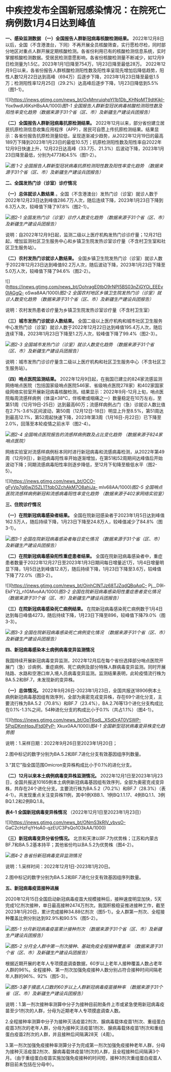 # 中疾控发布全国新冠感染情况：在院死亡病例数1月4日达到峰值

**一、感染监测数据** **（一）全国报告人群新冠病毒核酸检测结果。**
2022年12月8日以后，全国（不含港澳台，下同）不再开展全员核酸筛查，实行愿检尽检，同时部分地区对重点人群开展定期核酸检测。各省份利用已有的核酸检测信息系统，实时掌握核酸检测数据。受居民检测意愿影响，各省份核酸检测量不断减少，如12月9日检测量为1.5亿，2023年1月1日降至754万，1月23日降至最低28万。
2022年12月9日以来，各省份报告人群核酸检测阳性数及阳性率呈现先增加后降低趋势，阳性人数12月22日达到高峰（694万）后逐步下降，2023年1月23日降至最低1.5万；检测阳性率12月25日（29.2%）达高峰后逐步下降，1月23日降低到5.5%（图1-1）。

![](https://inews.gtimg.com/news_bt/OxMmruiqhpYI1b1Db_KHNoMT9dtKjkI-
Yox9wdU6KsHBsAA/1000)_图1-1
全国报告人群新型冠状病毒核酸检测阳性数及阳性率变化趋势（数据来源于31个省（区、市）及新疆生产建设兵团报告）_

**（二）全国报告人群新冠病毒抗原检测结果。**
2022年12月以来，部分省份建立居民抗原检测信息收集应用程序（APP），居民可自愿上传抗原检测结果。结果显示：各省份报告抗原检测量较低，呈现逐渐减少趋势，从2022年12月19日的最高189万下降到2023年1月23日的最低10.5万；抗原检测阳性数及阳性率自2022年12月9日快速上升，12月22日达高峰（33.7万、21.3%）后波动下降，2023年1月23日降至最低，分别为4773和4.5%（图1-2）。

![](https://inews.gtimg.com/news_bt/O3zAdgbdYEtl3bwgDRt82qMcLARYuMRMAsRdbmJSvXdVEAA/1000)_图
1-2 全国报告人群新型冠状病毒抗原检测阳性数及阳性率变化趋势 （数据来源于31个省（区、市）及新疆生产建设兵团报告）_

**二、全国发热门诊（诊室）诊疗情况**

**（一）总体就诊人数结果**
。全国（不含港澳台）发热门诊（诊室）就诊人数于2022年12月23日达到峰值286.7万人次，随后连续下降，2023年1月23日下降到6.3万人次，较峰值下降了97.8%（图2-1）。

![](https://inews.gtimg.com/news_bt/OOEJ8uFtQPTW9dw0UDbusVWazoxbI8gnwdq0qdicMhk7kAA/1000)_图2-1
全国发热门诊（诊室）诊疗人数变化趋势 （数据来源于31个省（区、市）及新疆生产建设兵团报告）_

说明：自2022年12月9日起，监测二级以上医疗机构发热门诊诊疗量；12月21日起，增加监测社区卫生服务中心和乡镇卫生院发热诊室诊疗量（不含村卫生室和社区卫生服务站）。

**（二）农村发热门诊就诊人数结果。**
全国乡镇卫生院发热门诊（诊室）就诊人数于2022年12月23日达到峰值92.2万人次，随后波动下降，2023年1月23日下降至5.0万人次，较峰值下降了94.6%（图2-2）。

![](https://inews.gtimg.com/news_bt/OohragE0tbO9rNPI5BS03nZiGYOi_EEEv0IAGgQ-
oSwa8AA/1000)_图2-2 全国农村地区乡镇卫生院发热门诊（诊室）就诊人数变化趋势 （数据来源于31个省（区、市）及新疆生产建设兵团报告）_

说明：农村发热患者诊疗量为乡镇卫生院发热诊室诊疗量（不含村卫生室）

**（三）城市发热门诊就诊人数结果。**
全国二级以上医疗机构和城市社区卫生服务中心发热门诊（诊室）就诊人数于2022年12月22日达到峰值195.4万人次，随后连续下降，2023年1月23日下降至1.2万人次，较峰值下降了99.4%（图2-3）。

![](https://inews.gtimg.com/news_bt/O6A4J78ZSEsSx6aahfeYGrj8xnI7TDmfK3nTanvrLINM8AA/1000)_图2-3
全国城市发热门诊（诊室）就诊人数变化趋势 （数据来源于31个省（区、市）及新疆生产建设兵团报告）_

说明：城市发热门诊诊疗量含二级以上医疗机构和社区卫生服务中心（不含社区卫生服务站）。

**（四）哨点医院监测结果。**
2022年12月9日起，在我国已建立的824家流感监测网络哨点医院（包括国家级哨点医院546家、省级哨点医院278家）和402家国家级网络实验室开展新冠病毒核酸检测。结果显示：2022年9月-12月上旬，哨点医院每周流感样病例（体温≥38℃，伴咳嗽或咽痛之一）数量稳定在10万左右，至第51周（12月19日-25日）达到最高60万；流感样病例占门（急）诊就诊人数比值在2.7%-3.6%区间波动，第50周（12月12日-18日）明显上升至8.5%，第51周达到最高12.1%，第52周起快速下降，2023年第3周（1月16日-月22日）已下降至2.0%，回落至本轮疫情之前水平（图2-4）。

![](https://inews.gtimg.com/news_bt/O_lhJHCKwQcPfqVfi0GJEzxVD9dbKQfgrssn0hmVIkwJYAA/1000)_图2-4
全国哨点医院报告的流感样病例数及占比变化趋势 （数据来源于824家哨点医院）_

网络实验室对流感样病例标本同时进行新冠病毒和流感病毒检测，从2022年第49周（12月9日），新冠病毒阳性率开始逐渐增加，在第51和52周期间达峰值后开始波动下降；同期流感病毒阳性率则逐步降低，至12月下旬降至极低水平（图2-5）。

![](https://inews.gtimg.com/news_bt/OCO-gFyVp7gI6wZl5ZL1TfqbOZchAkM7O8ahiJa-
mlv68AA/1000)_图2-5 全国哨点医院流感样病例新冠和流感病毒阳性率变化趋势 （数据来源于402家网络实验室）_

**三、住院诊疗情况**

**（一）在院新冠病毒感染者结果。**
全国在院新冠感染者于2023年1月5日达到峰值162.5万人，随后持续下降，1月23日下降至24.8万人，较峰值减少了84.8%（图3-1）。

![](https://inews.gtimg.com/news_bt/OmYgM0f-WxkhMaMZHhnrIMecvBGYTN30bHasE-c3cLt00AA/1000)_图3-1
全国在院新冠病毒感染者每日变化情况 （数据来源于31个省（区、市）及新疆生产建设兵团报告）_

**（二）在院新冠病毒感染阳性重症患者结果。**
全国在院新冠病毒感染者中，重症患者数量于2022年12月27日至2023年1月3日期间每日增量近1万，1月4日增量明显下降，1月5日达到峰值12.8万，随后持续下降，1月23日下降至3.6万，较峰值下降了72.0%（图3-2）。

![](https://inews.gtimg.com/news_bt/OjnhClNTJz68TJZqdQBqAqC-
Pj__D9l-EkFY2j_n1GMvoAA/1000)_图3-2 全国在院新冠病毒感染阳性重症患者变化情况
（数据来源于31个省（区、市）及新疆生产建设兵团报告）_

**（三）在院新冠病毒感染死亡病例结果。**
在院新冠病毒感染死亡病例数于1月4日达到每日峰值4273，随后持续下降，1月23日下降至896，较峰值下降79.0%（图3-3）。

![](https://inews.gtimg.com/news_bt/OzPrx2663rhRGe3xVgVdCKznjYShUEP9PRP8n1juW8AWIAA/1000)_图3-3
全国在院新冠病毒感染死亡病例变化情况 （数据来源于31个省（区、市）及新疆生产建设兵团报告）_

**四、新冠病毒感染本土病例病毒变异监测情况**

我国持续开展新冠病毒变异监测，2022年12月后在每个省份选择部分哨点医院开展门（急）诊病例、重症病例、死亡病例及部分特殊人群病毒变异监测。同时开展陆路、水路和空港口岸入境人员病毒变异监测。监测结果表明，此轮疫情流行株为BA.5.2和BF.7，未发现新的变异株。

**（一）总体情况。**
2022年9月26日-2023年1月23日，全国共报送18906例本土病例新冠病毒基因组有效序列，全部为奥密克戎变异株，存在69个进化分支，主要流行株为BA.5.2（70.8%）和BF.7（23.4%），BA.2.76等13个进化分支构成比在0.1%-1.3%之间，54种进化分支的构成比小于0.1%（共占1.1%）（图4-1）。

![](https://inews.gtimg.com/news_bt/OpT6qdL_XSdDrAT0VSWP-5PqjDKmHqqJFtd0PyP-
Xkux0AA/1000)_图4-1 全国新型冠状病毒变异株变化趋势图_

说明：1.采样日期：2022年9月26日至2023年1月20日；

2.图中标记的数字分别为BA.5.2和BF.7进化分支有效基因组序列数量。

3.“其它”指全国范围Omicron变异株构成比小于0.1%的进化分支。

**（二）12月以来本土病例病毒变异株监测情况。**
2022年12月1日至2023年1月23日，全国共报送10165例本土病例新冠病毒基因组有效序列，全部为奥密克戎变异株，共存在24个进化分支。主要流行株为BA.5.2（70.2%）和BF.7（28.3%）（表4-1）。共发现重点关注变异株11例，其中1例XBB.1、1例BQ.1.1.17、4例BQ.1.1、3例BQ.1.2和2例BQ.1.8。

**表4-1 全国新冠病毒变异株情况** （2022年12月1日至2023年1月23日）

![](https://inews.gtimg.com/news_bt/ONmS3kRlV_vbvsO-
GaC2cHzFqYHoA0-qzEUC3PsQo1O3kAA/1000)

**（三）新冠病毒变异分省份情况。**
北京和天津以BF.7为优势株；江苏和内蒙古BF.7和BA.5.2基本持平；其他省份均以BA.5.2为优势株（图4-2）。

![](https://inews.gtimg.com/news_bt/Ozh3n1FqTxv0gCOQCFlTmkVZ6JwHEx6NtT1lDZn7vdafAAA/1000)_图4-2
各省份新冠病毒变异监测情况_

说明：1.采样时间：2022年12月1日-2023年1月20日。

2.图中标记的数字分别为BA.5.2和BF.7进化分支有效基因组序列数量。

**五、新冠病毒疫苗接种进展**

2020年12月15日全国启动新冠病毒疫苗大规模接种后，接种速度明显加快，5天完成1亿剂次接种，单日最高接种2474万剂次。我国积极稳妥推进接种工作，截至2023年1月20日，累计完成接种34.88亿剂次（图5-1）。全人群第一剂次、全程接种覆盖比例分别达到92.9%和90.5%（图5-2）。

![](https://inews.gtimg.com/news_bt/OXm2ZVmRrRj4EvFzm6YOq2KP01pMfrpMPClPpuJvP_O68AA/1000)_图5-1
分月新冠病毒疫苗累计接种剂次 （数据来源于31个省（区、市）及新疆生产建设兵团报告）_

![](https://inews.gtimg.com/news_bt/OSMQtrK1_aSETD7KAp9ghSEZlmkjdGP8TM7Ehfyg4Y3yMAA/1000)_图5-2
分月全人群中第一剂次接种、基础免疫全程接种覆盖率 （数据来源于31个省（区、市）及新疆生产建设兵团报告）_

根据近期开展的老年人专项摸底调查数据，60岁以上老年人接种覆盖人数占老年人群的96%。全程接种、第一剂次加强免疫接种人数分别占符合接种时间间隔老年人群的96%、92%（图5-3）。

![](https://inews.gtimg.com/news_bt/OLCHc4cQxtKVyoSgnhH3eF6upFAxnI817pnA5G2CYIJrMAA/1000)_图5-3基于摸底人口数的60岁以上人群新冠病毒疫苗接种率
（数据来源于31个省（区、市）及新疆生产建设兵团报告）_

说明：1.第一剂次接种率测算中分子为接种目前附条件上市或紧急使用新冠病毒疫苗至少1剂次的人群，分母为近期老年人专项摸底调查人数。

2.全程接种率测算中分子为接种灭活疫苗2剂次、腺病毒载体疫苗1剂次、重组蛋白疫苗3剂次的老年人群，分母为接种灭活疫苗1剂次、腺病毒载体疫苗1剂次和重组蛋白疫苗2剂次的人群，并且接种后间隔满28天（4周）。

3.第一剂次加强免疫接种率测算分子为完成第一剂次加强免疫接种老年人群，分母为接种灭活疫苗2剂次、腺病毒载体疫苗1剂次的人群，且全程接种后间隔满3个月。（由于重组蛋白疫苗实施加强免疫接种的时间短，接种3剂次重组蛋白疫苗人群目前未包括在分母中）。

